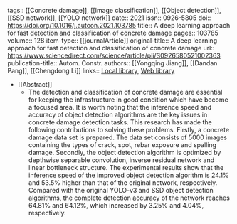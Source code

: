 tags:: [[Concrete damage]], [[Image classification]], [[Object detection]], [[SSD network]], [[YOLO network]]
date:: 2021
issn:: 0926-5805
doi:: https://doi.org/10.1016/j.autcon.2021.103785
title:: A deep learning approach for fast detection and classification of concrete damage
pages:: 103785
volume:: 128
item-type:: [[journalArticle]]
original-title:: A deep learning approach for fast detection and classification of concrete damage
url:: https://www.sciencedirect.com/science/article/pii/S0926580521002363
publication-title:: Autom. Constr.
authors:: [[Yongqing Jiang]], [[Dandan Pang]], [[Chengdong Li]]
links:: [Local library](zotero://select/library/items/LQJ4TMBF), [Web library](https://www.zotero.org/users/9756735/items/LQJ4TMBF)

- [[Abstract]]
	- The detection and classification of concrete damage are essential for keeping the infrastructure in good condition which have become a focused area. It is worth noting that the inference speed and accuracy of object detection algorithms are the key issues in concrete damage detection tasks. This research has made the following contributions to solving these problems. Firstly, a concrete damage data set is prepared. The data set consists of 5000 images containing the types of crack, spot, rebar exposure and spalling damage. Secondly, the object detection algorithm is optimized by depthwise separable convolution, inverse residual network and linear bottleneck structure. The experimental results show that the inference speed of the improved object detection algorithm is 24.1% and 53.5% higher than that of the original network, respectively. Compared with the original YOLO-v3 and SSD object detection algorithms, the complete detection accuracy of the network reaches 64.81% and 64.12%, which increased by 3.25% and 4.04%, respectively.